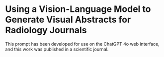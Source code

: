 # Using a Vision-Language Model to Generate Visual Abstracts for Radiology Journals
This prompt has been developed for use on the ChatGPT 4o web interface, and this work was published in a scientific journal.
